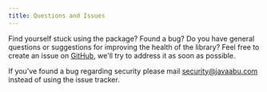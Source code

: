 ```yaml
---
title: Questions and Issues
---
```


Find yourself stuck using the package? Found a bug? Do you have general questions or suggestions for improving the health of the library? Feel free to create an issue on [GitHub](https://github.com/javaabu/Efaas-Socialite/issues), we'll try to address it as soon as possible.

If you've found a bug regarding security please mail security@javaabu.com instead of using the issue tracker.
